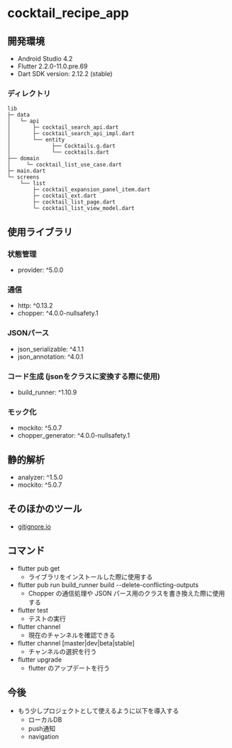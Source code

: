 # cocktail_recipe_app

## 開発環境
- Android Studio 4.2
- Flutter 2.2.0-11.0.pre.69
- Dart SDK version: 2.12.2 (stable)

### ディレクトリ
```
lib
├─ data
│   └─ api
│       ├─ cocktail_search_api.dart
│       ├─ cocktail_search_api_impl.dart
│       └── entity
│             ├── Cocktails.g.dart
│             └── cocktails.dart
├── domain
│     └─ cocktail_list_use_case.dart
├─ main.dart
└─ screens
    └── list
        ├─ cocktail_expansion_panel_item.dart
        ├─ cocktail_ext.dart
        ├─ cocktail_list_page.dart
        └─ cocktail_list_view_model.dart
```

## 使用ライブラリ
### 状態管理
- provider: ^5.0.0

### 通信
- http: ^0.13.2
- chopper: ^4.0.0-nullsafety.1

### JSONパース
- json_serializable: ^4.1.1
- json_annotation: ^4.0.1

### コード生成 (jsonをクラスに変換する際に使用)
- build_runner: ^1.10.9

### モック化
- mockito: ^5.0.7
- chopper_generator: ^4.0.0-nullsafety.1

## 静的解析
- analyzer: ^1.5.0
- mockito: ^5.0.7

## そのほかのツール
- [gitignore.io](https://www.toptal.com/developers/gitignore)

## コマンド
- flutter pub get
    - ライブラリをインストールした際に使用する
- flutter pub run build_runner build --delete-conflicting-outputs
    - Chopper の通信処理や JSON パース用のクラスを書き換えた際に使用する
- flutter test
    - テストの実行
- flutter channel
    - 現在のチャンネルを確認できる
- flutter channel [master|dev|beta|stable]
    - チャンネルの選択を行う
- flutter upgrade
    - flutter のアップデートを行う

## 今後
- もう少しプロジェクトとして使えるように以下を導入する
    - ローカルDB
    - push通知
    - navigation